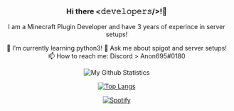 </div>

<div align="center">


### Hi there <𝚍𝚎𝚟𝚎𝚕𝚘𝚙𝚎𝚛𝚜/>!👋
 I am a Minecraft Plugin Developer and have 3 years of experince in server setups!
 
 🌱 I’m currently learning python3!
 💬 Ask me about spigot and server setups!
 📫 How to reach me: Discord > Anon695#0180

 ![My Github Statistics](https://github-readme-stats.vercel.app/api?username=aarushbhutra&show_icons=true&theme=merko)
 
[![Top Langs](https://github-readme-stats.vercel.app/api/top-langs/?username=aarushbhutra&hide=javascript&theme=merko&layout=compact)]([https://github.com/anuraghazra/github-readme-stats](https://github.com/aarushbhutra))
 
 <a href="https://open.spotify.com/user/9deg0bdti7hp1m5k9jnp1tdqf?si=25b994a7b27943fb" target="_blank"><img src="https://img.shields.io/badge/Spotify-%231ED760.svg?&style=flat-square&logo=spotify&logoColor=white" alt="Spotify"></a>
 
</div>
<!--
Here are some ideas to get you started:

- 🔭 I’m currently working on ...
- 🌱 I’m currently learning ...
- 👯 I’m looking to collaborate on ...
- 🤔 I’m looking for help with ...
- 💬 Ask me about ...
- 📫 How to reach me: ...
- 😄 Pronouns: ...
- ⚡ Fun fact: ...
-->
